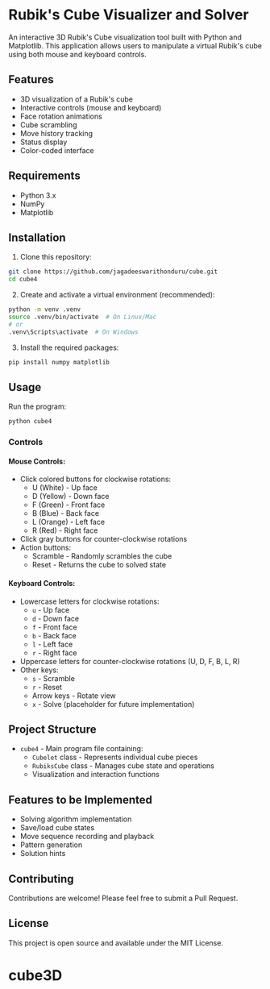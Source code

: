 # Rubik's Cube Visualizer and Solver

An interactive 3D Rubik's Cube visualization tool built with Python and Matplotlib. This application allows users to manipulate a virtual Rubik's cube using both mouse and keyboard controls.

## Features

- 3D visualization of a Rubik's cube
- Interactive controls (mouse and keyboard)
- Face rotation animations
- Cube scrambling
- Move history tracking
- Status display
- Color-coded interface

## Requirements

- Python 3.x
- NumPy
- Matplotlib

## Installation

1. Clone this repository:
```bash
git clone https://github.com/jagadeeswarithonduru/cube.git
cd cube4
```

2. Create and activate a virtual environment (recommended):
```bash
python -m venv .venv
source .venv/bin/activate  # On Linux/Mac
# or
.venv\Scripts\activate  # On Windows
```

3. Install the required packages:
```bash
pip install numpy matplotlib
```

## Usage

Run the program:
```bash
python cube4
```

### Controls

#### Mouse Controls:
- Click colored buttons for clockwise rotations:
  - U (White) - Up face
  - D (Yellow) - Down face
  - F (Green) - Front face
  - B (Blue) - Back face
  - L (Orange) - Left face
  - R (Red) - Right face
- Click gray buttons for counter-clockwise rotations
- Action buttons:
  - Scramble - Randomly scrambles the cube
  - Reset - Returns the cube to solved state

#### Keyboard Controls:
- Lowercase letters for clockwise rotations:
  - `u` - Up face
  - `d` - Down face
  - `f` - Front face
  - `b` - Back face
  - `l` - Left face
  - `r` - Right face
- Uppercase letters for counter-clockwise rotations (U, D, F, B, L, R)
- Other keys:
  - `s` - Scramble
  - `r` - Reset
  - Arrow keys - Rotate view
  - `x` - Solve (placeholder for future implementation)

## Project Structure

- `cube4` - Main program file containing:
  - `Cubelet` class - Represents individual cube pieces
  - `RubiksCube` class - Manages cube state and operations
  - Visualization and interaction functions

## Features to be Implemented

- Solving algorithm implementation
- Save/load cube states
- Move sequence recording and playback
- Pattern generation
- Solution hints

## Contributing

Contributions are welcome! Please feel free to submit a Pull Request.

## License

This project is open source and available under the MIT License.
# cube3D
